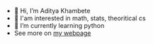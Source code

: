 - 👋 Hi, I’m Aditya Khambete
- 👀 I'am interested in math, stats, theoritical cs
- 🌱 I’m currently learning python
-  See more on [my webpage](adityak1729.github.io)

<!---
adityathegreat1729/adityathegreat1729 is a ✨ special ✨ repository because its `README.md` (this file) appears on your GitHub profile.
You can click the Preview link to take a look at your changes.
--->
